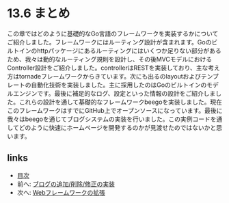 # 13.6 まとめ
この章ではどのように基礎的なGo言語のフレームワークを実装するかについてご紹介しました。フレームワークにはルーティング設計が含まれます。Goのビルトインのhttpパッケージにあるルーティングにはいくつか足りない部分があるため、我々は動的なルーティング規則を設計し、その後MVCモデルにおけるController設計をご紹介しました。controllerはRESTを実装しており、主な考え方はtornadeフレームワークからきています。次にも出るのlayoutおよびテンプレートの自動化技術を実装しました。主に採用したのはGoのビルトインのモデルエンジンです。最後に補足的なログ、設定といった情報の設計をご紹介しました。これらの設計を通して基礎的なフレームワークbeegoを実装しました。現在このフレームワークはすでにGitHub上でオープンソースになっています。最後に我々はbeegoを通じてブログシステムの実装を行いました。この実例コードを通してどのように快速にホームページを開発するのかが見渡せたのではないかと思います。

## links
   * [目次](<preface.md>)
   * 前へ: [ブログの追加/削除/修正の実装](<13.5.md>)
   * 次へ: [Webフレームワークの拡張](<14.0.md>)
